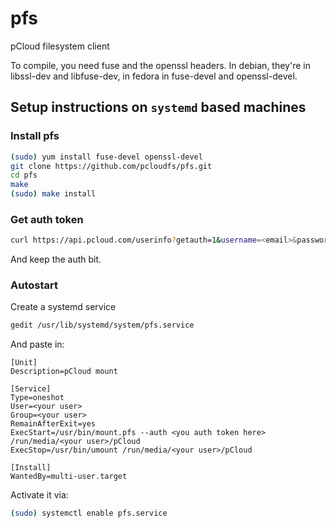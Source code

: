 pfs
===

pCloud filesystem client

To compile, you need fuse and the openssl headers. In debian,
they're in libssl-dev and libfuse-dev, in fedora in fuse-devel and
openssl-devel.

## Setup instructions on `systemd` based machines

### Install pfs

```sh
(sudo) yum install fuse-devel openssl-devel
git clone https://github.com/pcloudfs/pfs.git
cd pfs
make
(sudo) make install
```

### Get auth token

```sh 
curl https://api.pcloud.com/userinfo?getauth=1&username=<email>&password=<password>
```

And keep the auth bit.

### Autostart

Create a systemd service

```sh
gedit /usr/lib/systemd/system/pfs.service
```

And paste in:

```
[Unit]
Description=pCloud mount

[Service]
Type=oneshot
User=<your user>
Group=<your user>
RemainAfterExit=yes
ExecStart=/usr/bin/mount.pfs --auth <you auth token here> /run/media/<your user>/pCloud
ExecStop=/usr/bin/umount /run/media/<your user>/pCloud

[Install]
WantedBy=multi-user.target
```

Activate it via:

```sh
(sudo) systemctl enable pfs.service
```
